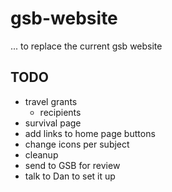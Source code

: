 # gsb-website

... to replace the current gsb website

## TODO


- travel grants
	- recipients
- survival page
- add links to home page buttons
- change icons per subject
- cleanup
- send to GSB for review
- talk to Dan to set it up
